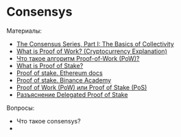 # Consensys

Материалы:

* [The Consensus Series, Part I: The Basics of Collectivity](https://blog.coinfund.io/the-consensus-series-part-i-the-basics-of-collectivity-a11d76ff4d5d)
* [What is Proof of Work? (Cryptocurrency Explanation)](https://www.youtube.com/watch?v=XLcWy1uV8YM)
* [Что такое алгоритм Proof-of-Work (PoW)?](https://forklog.com/cryptorium/chto-takoe-proof-of-work-i-proof-of-stake/)
* [What is Proof of Stake?](https://www.youtube.com/watch?v=M3EFi_POhps)
* [Proof of stake. Ethereum docs](https://ethereum.org/en/developers/docs/consensus-mechanisms/pos/)
* [Proof of stake. Binance Academy](https://academy.binance.com/ru/articles/proof-of-stake-explained)
* [Proof of Work (PoW) или Proof of Stake (PoS)](https://academy.binance.com/ru/articles/proof-of-work-vs-proof-of-stake)
* [Разъяснение Delegated Proof of Stake](https://academy.binance.com/ru/articles/delegated-proof-of-stake-explained)


Вопросы:

* Что такое consensys?
* 
